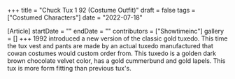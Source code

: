+++
title = "Chuck Tux 1 92 (Costume Outfit)"
draft = false
tags = ["Costumed Characters"]
date = "2022-07-18"

[Article]
startDate = ""
endDate = ""
contributors = ["Showtimeinc"]
gallery = []
+++
1992 introduced a new version of the classic gold tuxedo. This time the tux vest and pants are made by an actual tuxedo manufactured that cowan costumes would custom order from. This tuxedo is a golden dark brown chocolate velvet color, has a gold cummerbund and gold lapels. This tux is more form fitting than previous tux's.